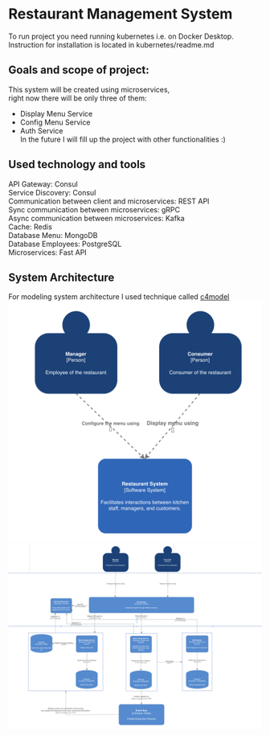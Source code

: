 # Restaurant Management System
To run project you need running kubernetes i.e. on Docker Desktop.<br>
Instruction for installation is located in kubernetes/readme.md<br>

## Goals and scope of project:
This system will be created using microservices, <br>
right now there will be only three of them:<br>
- Display Menu Service<br>
- Config Menu Service<br>
- Auth Service<br>
In the future I will fill up the project with other functionalities :)<br>

## Used technology and tools
API Gateway: Consul<br>
Service Discovery: Consul<br>
Communication between client and microservices: REST API<br>
Sync communication between microservices: gRPC<br>
Async communication between microservices: Kafka<br>
Cache: Redis<br>
Database Menu: MongoDB<br>
Database Employees: PostgreSQL<br>
Microservices: Fast API<br>

## System Architecture
For modeling system architecture I used technique called [c4model](https://c4model.com/)<br>
![Context Diagram](./context.png)
![Container Diagram](./container.png)